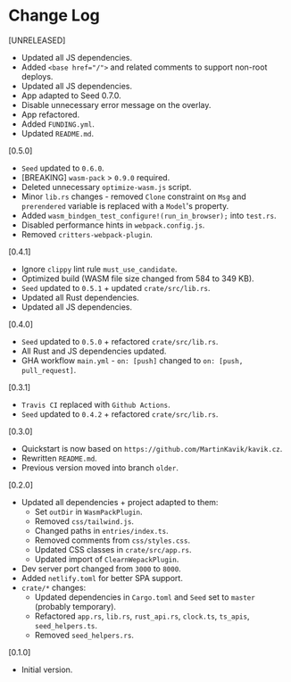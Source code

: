 # Change Log

[UNRELEASED]

- Updated all JS dependencies.
- Added `<base href="/">` and related comments to support non-root deploys.
- Updated all JS dependencies.
- App adapted to Seed 0.7.0.
- Disable unnecessary error message on the overlay.
- App refactored.
- Added `FUNDING.yml`.
- Updated `README.md`.

[0.5.0]

- `Seed` updated to `0.6.0`.
- [BREAKING] `wasm-pack` > `0.9.0` required.
- Deleted unnecessary `optimize-wasm.js` script.
- Minor `lib.rs` changes - removed `Clone` constraint on `Msg` and `prerendered` variable is replaced with a `Model`'s property.
- Added `wasm_bindgen_test_configure!(run_in_browser);` into `test.rs`.
- Disabled performance hints in `webpack.config.js`.
- Removed `critters-webpack-plugin`.

[0.4.1]

- Ignore `clippy` lint rule `must_use_candidate`.
- Optimized build (WASM file size changed from 584 to 349 KB).
- `Seed` updated to `0.5.1` + updated `crate/src/lib.rs`.
- Updated all Rust dependencies.
- Updated all JS dependencies.

[0.4.0]

- `Seed` updated to `0.5.0` + refactored `crate/src/lib.rs`.
- All Rust and JS dependencies updated.
- GHA workflow `main.yml` - `on: [push]` changed to `on: [push, pull_request]`.

[0.3.1]

- `Travis CI` replaced with `Github Actions`.
- `Seed` updated to `0.4.2` + refactored `crate/src/lib.rs`.

[0.3.0]

- Quickstart is now based on `https://github.com/MartinKavik/kavik.cz`.
- Rewritten `README.md`.
- Previous version moved into branch `older`.

[0.2.0]

- Updated all dependencies + project adapted to them:
  - Set `outDir` in `WasmPackPlugin`.
  - Removed `css/tailwind.js`.
  - Changed paths in `entries/index.ts`.
  - Removed comments from `css/styles.css`.
  - Updated CSS classes in `crate/src/app.rs`.
  - Updated import of `ClearnWepackPlugin`.
- Dev server port changed from `3000` to `8000`.
- Added `netlify.toml` for better SPA support.
- `crate/*` changes:
  - Updated dependencies in `Cargo.toml` and `Seed` set to `master` (probably temporary).
  - Refactored `app.rs`, `lib.rs`, `rust_api.rs`, `clock.ts`, `ts_apis`, `seed_helpers.ts`.
  - Removed `seed_helpers.rs`.

[0.1.0]

- Initial version.
